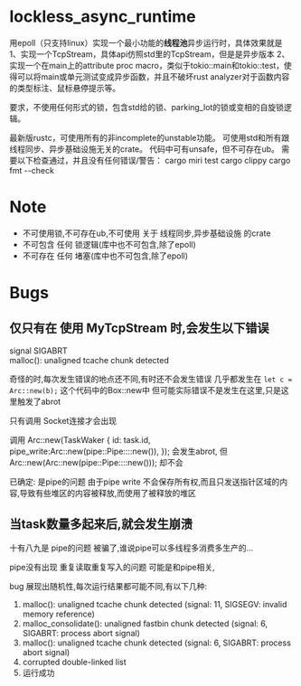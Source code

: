 
# lockless_async_runtime


用epoll（只支持linux）实现一个最小功能的**线程池**异步运行时，具体效果就是
1、实现一个TcpStream，具体api仿照std里的TcpStream，但是是异步版本
2、实现一个在main上的attribute proc macro，类似于tokio::main和tokio::test，使得可以将main或单元测试变成异步函数，并且不破坏rust analyzer对于函数内容的类型标注、鼠标悬停提示等。

要求，不使用任何形式的锁，包含std给的锁、parking_lot的锁或变相的自旋锁逻辑。

最新版rustc，可使用所有的非incomplete的unstable功能。
可使用std和所有跟线程同步、异步基础设施无关的crate。
代码中可有unsafe，但不可存在ub。
需要以下检查通过，并且没有任何错误/警告：
cargo miri test
cargo clippy
cargo fmt --check


# Note
* 不可使用锁,不可存在ub,不可使用 关于 线程同步,异步基础设施 的crate
* 不可包含 任何 锁逻辑(库中也不可包含,除了epoll)
* 不可存在 任何 堵塞(库中也不可包含,除了epoll)

# Bugs

## 仅只有在 使用 MyTcpStream 时,会发生以下错误
signal SIGABRT  
malloc(): unaligned tcache chunk detected

奇怪的时,每次发生错误的地点还不同,有时还不会发生错误
几乎都发生在 `let c = Arc::new(b);` 这个代码中的Box::new中
但可能实际错误不是发生在这里,只是这里触发了abrot

只有调用 Socket连接才会出现


调用
Arc::new(TaskWaker {
    id: task.id,
    pipe_write:Arc::new(pipe::Pipe::<ID>::new()),
});
会发生abrot,
但
Arc::new(Arc::new(pipe::Pipe::<ID>::new()));
却不会

已确定: 是pipe的问题
由于pipe write 不会保存所有权,而且只发送指针区域的内容,导致有些堆区的内容被释放,而使用了被释放的堆区

## 当task数量多起来后,就会发生崩溃
十有八九是 pipe的问题
被骗了,谁说pipe可以多线程多消费多生产的...

pipe没有出现 重复读取重复写入的问题
可能是和pipe相关,

bug 展现出随机性,每次运行结果都可能不同,有以下几种:
1. malloc(): unaligned tcache chunk detected (signal: 11, SIGSEGV: invalid memory reference)
2. malloc_consolidate(): unaligned fastbin chunk detected (signal: 6, SIGABRT: process abort signal)
3. malloc(): unaligned tcache chunk detected (signal: 6, SIGABRT: process abort signal)
4. corrupted double-linked list
5. 运行成功